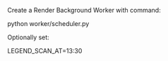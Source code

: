 Create a Render Background Worker with command:

python worker/scheduler.py

Optionally set:

LEGEND_SCAN_AT=13:30


